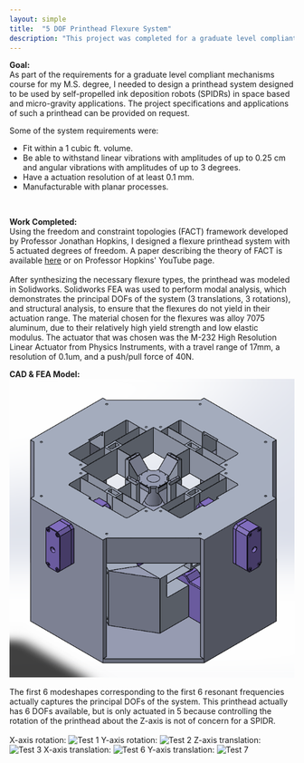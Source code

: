 ```yaml
---
layout: simple
title:  "5 DOF Printhead Flexure System"
description: "This project was completed for a graduate level compliant mechanisms course at UCLA (MAE C294A). The printhead was designed to have 5 degrees of freedom using only flexure geometries and was actuated by linear actuators."
---
```

**Goal:** <br>
As part of the requirements for a graduate level compliant mechanisms course for my M.S. degree, I needed to design a printhead system designed to be used by self-propelled ink deposition robots (SPIDRs) in space based and micro-gravity applications. The project specifications and applications of such a printhead can be provided on request.

Some of the system requirements were:
+ Fit within a 1 cubic ft. volume.
+ Be able to withstand linear vibrations with amplitudes of up to 0.25 cm and angular vibrations with amplitudes of up to 3 degrees.
+ Have a actuation resolution of at least 0.1 mm.
+ Manufacturable with planar processes.
<br>

**Work Completed:** <br>
Using the freedom and constraint topologies (FACT) framework developed by Professor Jonathan Hopkins, I designed a flexure printhead system with 5 actuated degrees of freedom. A paper describing the theory of FACT is available [here](http://web.mit.edu/mact/www/Blog/Flexures/Parallel1.pdf) or on Professor Hopkins' YouTube page.
<br><br>
After synthesizing the necessary flexure types, the printhead was modeled in Solidworks. Solidworks FEA was used to perform modal analysis, which demonstrates the principal DOFs of the system (3 translations, 3 rotations), and structural analysis, to ensure that the flexures do not yield in their actuation range. The material chosen for the flexures was alloy 7075 aluminum, due to their relatively high yield strength and low elastic modulus. The actuator that was chosen was the M-232 High Resolution Linear Actuator from Physics Instruments, with a travel range of 17mm, a resolution of 0.1um, and a push/pull force of 40N. 

**CAD & FEA Model:** <br>
![Model](/assets/Model.png)

The first 6 modeshapes corresponding to the first 6 resonant frequencies actually captures the principal DOFs of the system. This printhead actually has 6 DOFs available, but is only actuated in 5 because controlling the rotation of the printhead about the Z-axis is not of concern for a SPIDR.
<br><br>
X-axis rotation:
![Test 1](/assets/Amplitude1-1.gif)
Y-axis rotation:
![Test 2](/assets/Amplitude2-1.gif)
Z-axis translation:
![Test 3](/assets/Amplitude3-1.gif)
X-axis translation:
![Test 6](/assets/Amplitude6-1.gif)
Y-axis translation:
![Test 7](/assets/Amplitude7-1.gif)







